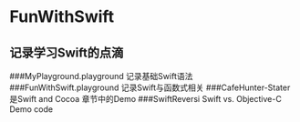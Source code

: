 # FunWithSwift
## 记录学习Swift的点滴

###MyPlayground.playground 记录基础Swift语法
###FunWithSwift.playground 记录Swift与函数式相关
###CafeHunter-Stater 是Swift and Cocoa 章节中的Demo
###SwiftReversi Swift vs. Objective-C Demo code
